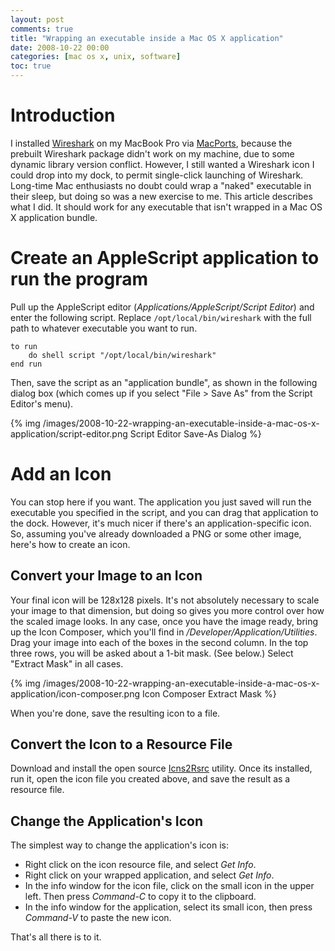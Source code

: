 ```yaml
---
layout: post
comments: true
title: "Wrapping an executable inside a Mac OS X application"
date: 2008-10-22 00:00
categories: [mac os x, unix, software]
toc: true
---
```


# Introduction

I installed [Wireshark][] on my MacBook Pro via [MacPorts][], because the
prebuilt Wireshark package didn't work on my machine, due to some dynamic
library version conflict. However, I still wanted a Wireshark icon I could
drop into my dock, to permit single-click launching of Wireshark. Long-time
Mac enthusiasts no doubt could wrap a "naked" executable in their sleep,
but doing so was a new exercise to me. This article describes what I did.
It should work for any executable that isn't wrapped in a Mac OS X
application bundle.

# Create an AppleScript application to run the program

Pull up the AppleScript editor
(*Applications/AppleScript/Script Editor*) and enter the following
script. Replace `/opt/local/bin/wireshark` with the full path to
whatever executable you want to run.

    to run
        do shell script "/opt/local/bin/wireshark"
    end run

Then, save the script as an "application bundle", as shown in the
following dialog box (which comes up if you select "File &gt; Save
As" from the Script Editor's menu).

{% img /images/2008-10-22-wrapping-an-executable-inside-a-mac-os-x-application/script-editor.png Script Editor Save-As Dialog %}

# Add an Icon

You can stop here if you want. The application you just saved will
run the executable you specified in the script, and you can drag
that application to the dock. However, it's much nicer if there's
an application-specific icon. So, assuming you've already
downloaded a PNG or some other image, here's how to create an
icon.

## Convert your Image to an Icon

Your final icon will be 128x128 pixels. It's not absolutely
necessary to scale your image to that dimension, but doing so gives
you more control over how the scaled image looks. In any case, once
you have the image ready, bring up the Icon Composer, which you'll
find in */Developer/Application/Utilities*. Drag your image into
each of the boxes in the second column. In the top three rows, you
will be asked about a 1-bit mask. (See below.) Select "Extract
Mask" in all cases.

{% img /images/2008-10-22-wrapping-an-executable-inside-a-mac-os-x-application/icon-composer.png Icon Composer Extract Mask %}

When you're done, save the resulting icon to a file.

## Convert the Icon to a Resource File

Download and install the open source [Icns2Rsrc][] utility. Once its
installed, run it, open the icon file you created above, and save the
result as a resource file.

## Change the Application's Icon

The simplest way to change the application's icon is:

-   Right click on the icon resource file, and select *Get Info*.
-   Right click on your wrapped application, and select *Get Info*.
-   In the info window for the icon file, click on the small icon
    in the upper left. Then press *Command-C* to copy it to the
    clipboard.
-   In the info window for the application, select its small icon,
    then press *Command-V* to paste the new icon.

That's all there is to it.

[Wireshark]: http://www.wireshark.org/
[MacPorts]: http://www.macports.org/
[Icns2Rsrc]: http://www.versiontracker.com/dyn/moreinfo/macosx/11781
